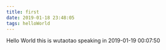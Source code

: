 ```yaml
---
title: first
date: 2019-01-18 23:48:05
tags: helloWorld
---
```


Hello World
this is wutaotao speaking in 2019-01-19 00:07:50
